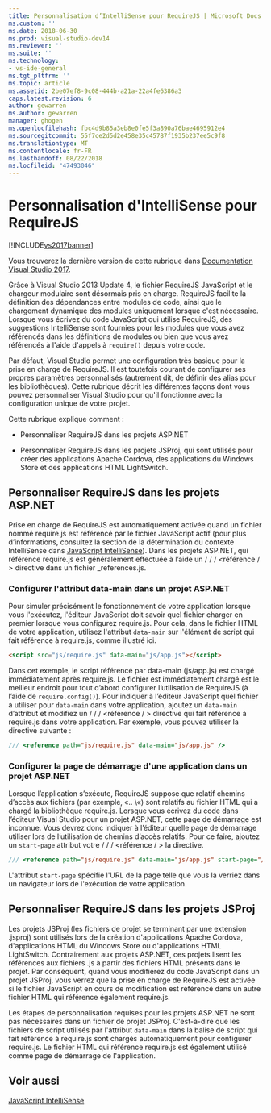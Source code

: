 ```yaml
---
title: Personnalisation d’IntelliSense pour RequireJS | Microsoft Docs
ms.custom: ''
ms.date: 2018-06-30
ms.prod: visual-studio-dev14
ms.reviewer: ''
ms.suite: ''
ms.technology:
- vs-ide-general
ms.tgt_pltfrm: ''
ms.topic: article
ms.assetid: 2be07ef8-9c08-444b-a21a-22a4fe6386a3
caps.latest.revision: 6
author: gewarren
ms.author: gewarren
manager: ghogen
ms.openlocfilehash: fbc4d9b85a3eb8e0fe5f3a890a76bae4695912e4
ms.sourcegitcommit: 55f7ce2d5d2e458e35c45787f1935b237ee5c9f8
ms.translationtype: MT
ms.contentlocale: fr-FR
ms.lasthandoff: 08/22/2018
ms.locfileid: "47493046"
---
```

# <a name="customizing-intellisense-for-requirejs"></a>Personnalisation d'IntelliSense pour RequireJS
[!INCLUDE[vs2017banner](../includes/vs2017banner.md)]

Vous trouverez la dernière version de cette rubrique dans [Documentation Visual Studio 2017](https://docs.microsoft.com/en-us/visualstudio/).  
  
Grâce à Visual Studio 2013 Update 4, le fichier RequireJS JavaScript et le chargeur modulaire sont désormais pris en charge. RequireJS facilite la définition des dépendances entre modules de code, ainsi que le chargement dynamique des modules uniquement lorsque c'est nécessaire. Lorsque vous écrivez du code JavaScript qui utilise RequireJS, des suggestions IntelliSense sont fournies pour les modules que vous avez référencés dans les définitions de modules ou bien que vous avez référencés à l'aide d'appels à `require()` depuis votre code.  
  
 Par défaut, Visual Studio permet une configuration très basique pour la prise en charge de RequireJS. Il est toutefois courant de configurer ses propres paramètres personnalisés (autrement dit, de définir des alias pour les bibliothèques). Cette rubrique décrit les différentes façons dont vous pouvez personnaliser Visual Studio pour qu'il fonctionne avec la configuration unique de votre projet.  
  
 Cette rubrique explique comment :  
  
-   Personnaliser RequireJS dans les projets ASP.NET  
  
-   Personnaliser RequireJS dans les projets JSProj, qui sont utilisés pour créer des applications Apache Cordova, des applications du Windows Store et des applications HTML LightSwitch.  
  
## <a name="customize-requirejs-in-aspnet-projects"></a>Personnaliser RequireJS dans les projets ASP.NET  
 Prise en charge de RequireJS est automatiquement activée quand un fichier nommé require.js est référencé par le fichier JavaScript actif (pour plus d’informations, consultez la section de la détermination du contexte IntelliSense dans [JavaScript IntelliSense](../ide/javascript-intellisense.md)). Dans les projets ASP.NET, qui référence require.js est généralement effectuée à l’aide un / / / \<référence / > directive dans un fichier _references.js.  
  
### <a name="configure-the-data-main-attribute-in-an-aspnet-project"></a>Configurer l'attribut data-main dans un projet ASP.NET  
 Pour simuler précisément le fonctionnement de votre application lorsque vous l'exécutez, l'éditeur JavaScript doit savoir quel fichier charger en premier lorsque vous configurez require.js. Pour cela, dans le fichier HTML de votre application, utilisez l'attribut `data-main` sur l'élément de script qui fait référence à require.js, comme illustré ici.  
  
```html  
<script src="js/require.js" data-main="js/app.js"></script>  
```  
  
 Dans cet exemple, le script référencé par data-main (js/app.js) est chargé immédiatement après require.js. Le fichier est immédiatement chargé est le meilleur endroit pour tout d’abord configurer l’utilisation de RequireJS (à l’aide de `require.config()`). Pour indiquer à l’éditeur JavaScript quel fichier à utiliser pour `data-main` dans votre application, ajoutez un `data-main` d’attribut et modifiez un / / / \<référence / > directive qui fait référence à require.js dans votre application. Par exemple, vous pouvez utiliser la directive suivante :  
  
```javascript  
/// <reference path="js/require.js" data-main="js/app.js" />  
```  
  
### <a name="configure-the-application-start-page-in-an-aspnet-project"></a>Configurer la page de démarrage d'une application dans un projet ASP.NET  
 Lorsque l’application s’exécute, RequireJS suppose que relatif chemins d’accès aux fichiers (par exemple, «.. \\«) sont relatifs au fichier HTML qui a chargé la bibliothèque require.js. Lorsque vous écrivez du code dans l’éditeur Visual Studio pour un projet ASP.NET, cette page de démarrage est inconnue. Vous devrez donc indiquer à l’éditeur quelle page de démarrage utiliser lors de l’utilisation de chemins d’accès relatifs. Pour ce faire, ajoutez un `start-page` attribut votre / / / \<référence / > la directive.  
  
```javascript  
/// <reference path="js/require.js" data-main="js/app.js" start-page="/app/index.html" />  
```  
  
 L'attribut `start-page` spécifie l'URL de la page telle que vous la verriez dans un navigateur lors de l'exécution de votre application.  
  
## <a name="customize-requirejs-in-jsproj-projects"></a>Personnaliser RequireJS dans les projets JSProj  
 Les projets JSProj (les fichiers de projet se terminant par une extension .jsproj) sont utilisés lors de la création d'applications Apache Cordova, d'applications HTML du Windows Store ou d'applications HTML LightSwitch. Contrairement aux projets ASP.NET, ces projets lisent les références aux fichiers .js à partir des fichiers HTML présents dans le projet. Par conséquent, quand vous modifierez du code JavaScript dans un projet JSProj, vous verrez que la prise en charge de RequireJS est activée si le fichier JavaScript en cours de modification est référencé dans un autre fichier HTML qui référence également require.js.  
  
 Les étapes de personnalisation requises pour les projets ASP.NET ne sont pas nécessaires dans un fichier de projet JSProj. C'est-à-dire que les fichiers de script utilisés par l'attribut `data-main` dans la balise de script qui fait référence à require.js sont chargés automatiquement pour configurer require.js. Le fichier HTML qui référence require.js est également utilisé comme page de démarrage de l'application.  
  
## <a name="see-also"></a>Voir aussi  
 [JavaScript IntelliSense](../ide/javascript-intellisense.md)



